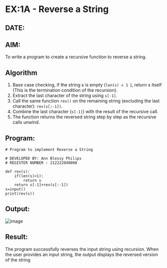 # EX:1A - Reverse a String
## DATE:

## AIM:

To write a program to create a recursive function to reverse a string.

## Algorithm
 
1. Base case checking, if the string s is empty (`len(s) < 1 `), return s itself (This is the termination condition of the recursion).
2. Extract the last character of the string using `s[-1]`.
3. Call the same function `rev()` on the remaining string (excluding the last character):  `rev(s[:-1])`.
4. Combine the last character (`s[-1]`) with the result of the recursive call.
5. The function returns the reversed string step by step as the recursive calls unwind.

## Program:

```
# Program to implement Reverse a String

# DEVELOPED BY: Ann Blessy Philips
# REGISTER NUMBER : 212222040008

def rev(s):
    if(len(s)<1):
        return s
    return s[-1]+rev(s[:-1]) 
s=input()
print(rev(s))
```

## Output:

![image](https://github.com/user-attachments/assets/b63d8c56-0dfa-4e82-9ba1-690c422d89c8)


## Result:

The program successfully reverses the input string using recursion. When the user provides an input string, the output displays the reversed version of the string
